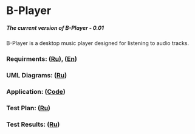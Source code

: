 # B-Player
##### The current version of B-Player - 0.01
B-Player is a desktop music player designed for listening to audio tracks.
### Requirments: ([Ru](https://github.com/steppbol/B-Player/blob/master/docs/Project%20Documentation/SRS.md)), ([En](https://github.com/steppbol/B-Player/blob/master/docs/Project%20Documentation/SRS(EN).md))
### UML Diagrams: ([Ru](https://github.com/steppbol/B-Player/blob/master/docs/Project%20Documentation/UMLDiagrams/README.md))
### Application: ([Code](https://github.com/steppbol/B-Player/tree/master/src))
### Test Plan: ([Ru](https://github.com/steppbol/B-Player/blob/master/docs/Project%20Documentation/TestPlan/TestPlan.md))
### Test Results: ([Ru](https://github.com/steppbol/B-Player/blob/master/docs/Project%20Documentation/TestPlan/TestResults.md))
